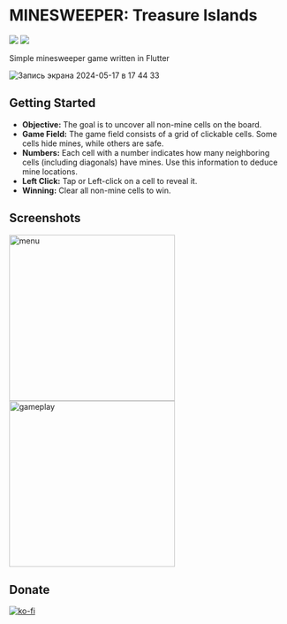 # MINESWEEPER: Treasure Islands

![](https://img.shields.io/badge/Flutter-3.22.0-02569B?logo=flutter&logoColor=white) ![](https://img.shields.io/badge/Dart-3.4.0-02569B?logo=dart&logoColor=white)

Simple minesweeper game written in Flutter

![Запись экрана 2024-05-17 в 17 44 33](https://github.com/roketstorm/minesweeper_islands/assets/18070124/adb3f3f2-3aa8-4d58-87e3-a434cc70f6bd)

## Getting Started

- **Objective:** The goal is to uncover all non-mine cells on the board.
- **Game Field:** The game field consists of a grid of clickable cells. Some cells hide mines, while others are safe.
- **Numbers:** Each cell with a number indicates how many neighboring cells (including diagonals) have mines. Use this information to deduce mine locations.
- **Left Click:** Tap or Left-click on a cell to reveal it.
- **Winning:** Clear all non-mine cells to win.

## Screenshots

<img src="https://github.com/roketstorm/minesweeper_islands/assets/18070124/02c886a6-4a03-4455-a989-623abcc8a137" alt="menu" style="width:300px;"/>

<img src="https://github.com/roketstorm/minesweeper_islands/assets/18070124/92c34e50-bac4-4c00-9312-2aedb6979b44" alt="gameplay" style="width:300px;"/>

## Donate

[![ko-fi](https://ko-fi.com/img/githubbutton_sm.svg)](https://ko-fi.com/H2H0Y80S1)
